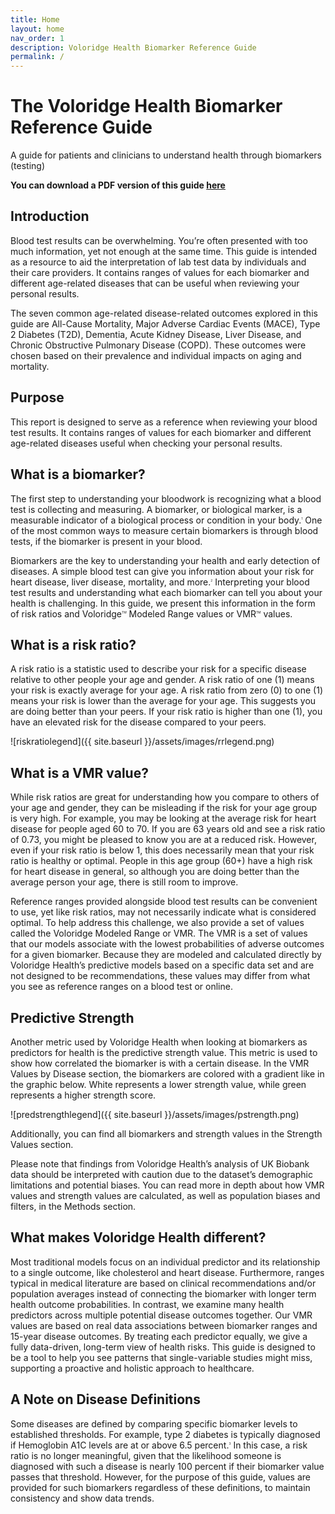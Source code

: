 ```yaml
---
title: Home
layout: home
nav_order: 1
description: Voloridge Health Biomarker Reference Guide
permalink: /
---
```


# The Voloridge Health Biomarker Reference Guide

A guide for patients and clinicians to understand health through biomarkers (testing) 

**You can download a PDF version of this guide [here](/assets/biomarker_reference_guide_v1.pdf)**


## Introduction

Blood test results can be overwhelming. You’re often presented with too much information, yet not enough at the same time. This guide is intended as a resource to aid the interpretation of lab test data by individuals and their care providers. It contains ranges of values for each biomarker and different age-related diseases that can be useful when reviewing your personal results. 

The seven common age-related disease-related outcomes explored in this guide are All-Cause Mortality, Major Adverse Cardiac Events (MACE), Type 2 Diabetes (T2D), Dementia, Acute Kidney Disease, Liver Disease, and Chronic Obstructive Pulmonary Disease (COPD). These outcomes were chosen based on their prevalence and individual impacts on aging and mortality. 

## Purpose

This report is designed to serve as a reference when reviewing your blood test results. It contains ranges of values for each biomarker and different age-related diseases useful when checking your personal results.

## What is a biomarker?

The first step to understanding your bloodwork is recognizing what a blood test is collecting and measuring. A biomarker, or biological marker, is a measurable indicator of a biological process or condition in your body.<sup style="font-size: 0.35em;">1</sup>  One of the most common ways to measure certain biomarkers is through blood tests, if the biomarker is present in your blood. 

Biomarkers are the key to understanding your health and early detection of diseases. A simple blood test can give you information about your risk for heart disease, liver disease, mortality, and more.<sup style="font-size: 0.35em;">2</sup> Interpreting your blood test results and understanding what each biomarker can tell you about your health is challenging.  In this guide, we present this information in the form of risk ratios and Voloridge<sup style="font-size: 0.35em;">TM</sup> Modeled Range values or VMR<sup style="font-size: 0.35em;">TM</sup> values.


## What is a risk ratio?

A risk ratio is a statistic used to describe your risk for a specific disease relative to other people your age and gender. A risk ratio of one (1) means your risk is exactly average for your age. A risk ratio from zero (0) to one (1) means your risk is lower than the average for your age. This suggests you are doing better than your peers. If your risk ratio is higher than one (1), you have an elevated risk for the disease compared to your peers. 

![riskratiolegend]({{ site.baseurl }}/assets/images/rrlegend.png)

## What is a VMR value? 

While risk ratios are great for understanding how you compare to others of your age and gender, they can be misleading if the risk for your age group is very high. For example, you may be looking at the average risk for heart disease for people aged 60 to 70. If you are 63 years old and see a risk ratio of 0.73, you might be pleased to know you are at a reduced risk. However, even if your risk ratio is below 1, this does necessarily mean that your risk ratio is healthy or optimal. People in this age group (60+) have a high risk for heart disease in general, so although you are doing better than the average person your age, there is still room to improve. 

Reference ranges provided alongside blood test results can be convenient to use, yet like risk ratios, may not necessarily indicate what is considered optimal. To help address this challenge, we also provide a set of values called the Voloridge Modeled Range or VMR. The VMR is a set of values that our models associate with the lowest probabilities of adverse outcomes for a given biomarker. Because they are modeled and calculated directly by Voloridge Health’s predictive models based on a specific data set and are not designed to be recommendations, these values may differ from what you see as reference ranges on a blood test or online. 

## Predictive Strength 

Another metric used by Voloridge Health when looking at biomarkers as predictors for health is the predictive strength value. This metric is used to show how correlated the biomarker is with a certain disease. In the VMR Values by Disease section, the biomarkers are colored with a gradient like in the graphic below. White represents a lower strength value, while green represents a higher strength score. 

![predstrengthlegend]({{ site.baseurl }}/assets/images/pstrength.png)

Additionally, you can find all biomarkers and strength values in the Strength Values section. 

Please note that findings from Voloridge Health’s analysis of UK Biobank data should be interpreted with caution due to the dataset’s demographic limitations and potential biases. You can read more in depth about how VMR values and strength values are calculated, as well as population biases and filters, in the Methods section.  

## What makes Voloridge Health different? 

Most traditional models focus on an individual predictor and its relationship to a single outcome, like cholesterol and heart disease. Furthermore, ranges typical in medical literature are based on clinical recommendations and/or population averages instead of connecting the biomarker with longer term health outcome probabilities. In contrast, we examine many health predictors across multiple potential disease outcomes together. Our VMR values are based on real data associations between biomarker ranges and 15-year disease outcomes. By treating each predictor equally, we give a fully data-driven, long-term view of health risks. This guide is designed to be a tool to help you see patterns that single-variable studies might miss, supporting a proactive and holistic approach to healthcare. 

## A Note on Disease Definitions 

Some diseases are defined by comparing specific biomarker levels to established thresholds. For example, type 2 diabetes is typically diagnosed if Hemoglobin A1C levels are at or above 6.5 percent.<sup style="font-size: 0.35em;">3</sup> In this case, a risk ratio is no longer meaningful, given that the likelihood someone is diagnosed with such a disease is nearly 100 percent if their biomarker value passes that threshold. However, for the purpose of this guide, values are provided for such biomarkers regardless of these definitions, to maintain consistency and show data trends. 


